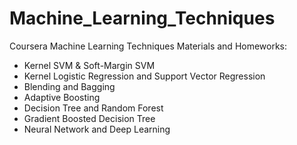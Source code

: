 # Machine_Learning_Techniques
Coursera Machine Learning Techniques Materials and Homeworks:

- Kernel SVM & Soft-Margin SVM
- Kernel Logistic Regression and Support Vector Regression
- Blending and Bagging
- Adaptive Boosting
- Decision Tree and Random Forest
- Gradient Boosted Decision Tree
- Neural Network and Deep Learning
